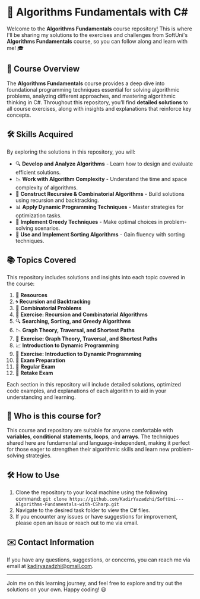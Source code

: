 # 📘 Algorithms Fundamentals with C# 

Welcome to the **Algorithms Fundamentals** course repository! This is where I'll be sharing my solutions to the exercises and challenges from SoftUni's **Algorithms Fundamentals** course, so you can follow along and learn with me! 🎓

## 🌟 Course Overview

The **Algorithms Fundamentals** course provides a deep dive into foundational programming techniques essential for solving algorithmic problems, analyzing different approaches, and mastering algorithmic thinking in C#. Throughout this repository, you’ll find **detailed solutions** to all course exercises, along with insights and explanations that reinforce key concepts.

## 🛠️ Skills Acquired

By exploring the solutions in this repository, you will:

- 🔍 **Develop and Analyze Algorithms** - Learn how to design and evaluate efficient solutions.
- 📉 **Work with Algorithm Complexity** - Understand the time and space complexity of algorithms.
- 🔂 **Construct Recursive & Combinatorial Algorithms** - Build solutions using recursion and backtracking.
- 📊 **Apply Dynamic Programming Techniques** - Master strategies for optimization tasks.
- 🧠 **Implement Greedy Techniques** - Make optimal choices in problem-solving scenarios.
- 📜 **Use and Implement Sorting Algorithms** - Gain fluency with sorting techniques.

## 📚 Topics Covered

This repository includes solutions and insights into each topic covered in the course:

1. 📑 **Resources**  
2. 🌀 **Recursion and Backtracking**  
3. 🔢 **Combinatorial Problems**  
4. 📝 **Exercise: Recursion and Combinatorial Algorithms**  
5. 🔍 **Searching, Sorting, and Greedy Algorithms**  
6. 📉 **Graph Theory, Traversal, and Shortest Paths**  
7. 📝 **Exercise: Graph Theory, Traversal, and Shortest Paths**  
8. 📈 **Introduction to Dynamic Programming**  
9. 📝 **Exercise: Introduction to Dynamic Programming**  
10. 🧩 **Exam Preparation**  
11. 📝 **Regular Exam**  
12. 🔄 **Retake Exam**  

Each section in this repository will include detailed solutions, optimized code examples, and explanations of each algorithm to aid in your understanding and learning.

## 🎯 Who is this course for?

This course and repository are suitable for anyone comfortable with **variables**, **conditional statements**, **loops**, and **arrays**. The techniques shared here are fundamental and language-independent, making it perfect for those eager to strengthen their algorithmic skills and learn new problem-solving strategies.

## 🛠️ How to Use
1. Clone the repository to your local machine using the following command:
`git clone https://github.com/KadirYazadzhi/SoftUni---Algorithms-Fundamentals-with-CSharp.git`
2. Navigate to the desired task folder to view the C# files.
3. If you encounter any issues or have suggestions for improvement, please open an issue or reach out to me via email.

## ✉️ Contact Information
If you have any questions, suggestions, or concerns, you can reach me via email at kadiryazadzhi@gmail.com.

---

Join me on this learning journey, and feel free to explore and try out the solutions on your own. Happy coding! 😃
